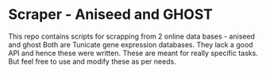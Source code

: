 # Scraper - Aniseed and GHOST 

This repo contains scripts for scrapping from 2 online data bases - aniseed and ghost
Both are Tunicate gene expression databases.
They lack a good API and hence these were written. These are meant for really specific tasks.
But feel free to use and modify these as per needs.
